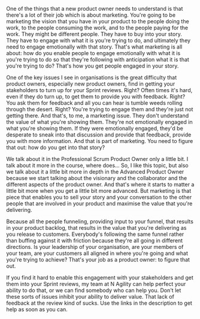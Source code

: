 One of the things that a new product owner needs to understand is that there's a lot of their job which is about marketing. You're going to be marketing the vision that you have in your product to the people doing the work, to the people consuming the work, and to the people paying for the work. They might be different people. They have to buy into your story. They have to engage with what it is you're trying to do, and ultimately they need to engage emotionally with that story. That's what marketing is all about: how do you enable people to engage emotionally with what it is you're trying to do so that they're following with anticipation what it is that you're trying to do? That's how you get people engaged in your story.

One of the key issues I see in organisations is the great difficulty that product owners, especially new product owners, find in getting your stakeholders to turn up for your Sprint reviews. Right? Often times it's hard, even if they do turn up, to get them to provide you with feedback. Right? You ask them for feedback and all you can hear is tumble weeds rolling through the desert. Right? You're trying to engage them and they're just not getting there. And that's, to me, a marketing issue. They don't understand the value of what you're showing them. They're not emotionally engaged in what you're showing them. If they were emotionally engaged, they'd be desperate to sneak into that discussion and provide that feedback, provide you with more information. And that is part of marketing. You need to figure that out: how do you get into that story?

We talk about it in the Professional Scrum Product Owner only a little bit. I talk about it more in the course, where does... So, I like this topic, but also we talk about it a little bit more in depth in the Advanced Product Owner because we start talking about the visionary and the collaborator and the different aspects of the product owner. And that's where it starts to matter a little bit more when you get a little bit more advanced. But marketing is that piece that enables you to sell your story and your conversation to the other people that are involved in your product and maximise the value that you're delivering.

Because all the people funneling, providing input to your funnel, that results in your product backlog, that results in the value that you're delivering as you release to customers. Everybody's following the same funnel rather than buffing against it with friction because they're all going in different directions. Is your leadership of your organisation, are your members of your team, are your customers all aligned in where you're going and what you're trying to achieve? That's your job as a product owner: to figure that out.

If you find it hard to enable this engagement with your stakeholders and get them into your Sprint reviews, my team at N Agility can help perfect your ability to do that, or we can find somebody who can help you. Don't let these sorts of issues inhibit your ability to deliver value. That lack of feedback at the review kind of sucks. Use the links in the description to get help as soon as you can.